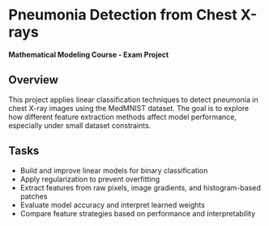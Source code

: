 # Pneumonia Detection from Chest X-rays  
**Mathematical Modeling Course - Exam Project**  

## Overview  
This project applies linear classification techniques to detect pneumonia in chest X-ray images using the MedMNIST dataset. The goal is to explore how different feature extraction methods affect model performance, especially under small dataset constraints.

## Tasks  
- Build and improve linear models for binary classification  
- Apply regularization to prevent overfitting  
- Extract features from raw pixels, image gradients, and histogram-based patches  
- Evaluate model accuracy and interpret learned weights  
- Compare feature strategies based on performance and interpretability

